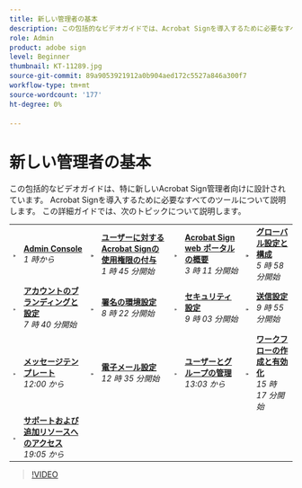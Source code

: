 ```yaml
---
title: 新しい管理者の基本
description: この包括的なビデオガイドでは、Acrobat Signを導入するために必要なすべてのツールについて説明します
role: Admin
product: adobe sign
level: Beginner
thumbnail: KT-11289.jpg
source-git-commit: 89a9053921912a0b904aed172c5527a846a300f7
workflow-type: tm+mt
source-wordcount: '177'
ht-degree: 0%

---
```


# 新しい管理者の基本

この包括的なビデオガイドは、特に新しいAcrobat Sign管理者向けに設計されています。 Acrobat Signを導入するために必要なすべてのツールについて説明します。 この詳細ガイドでは、次のトピックについて説明します。

<table style="table-layout:auto">
<tr>
  <td>
    <a href="https://video.tv.adobe.com/v/343565/?autoplay=true&t=60">
      <img alt="画像を早送り" src="../assets/Stepforward_18.png" />
    </a>
  </td>
  <td>
     <a href="https://video.tv.adobe.com/v/343565/?autoplay=true&t=60"><strong>Admin Console</strong></a>
         <br>
        <em>1 時から</em>
    </td>
    <td>
    <a href="https://video.tv.adobe.com/v/343565/?autoplay=true&t=105">
      <img alt="画像を早送り" src="../assets/Stepforward_18.png" />
    </a>
  </td>
  <td>
     <a href="https://video.tv.adobe.com/v/343565/?autoplay=true&t=105"><strong>ユーザーに対するAcrobat Signの使用権限の付与</strong></a>
        <br>
        <em>1 時 45 分開始</em>
    </td>
    <td>
    <a href="https://video.tv.adobe.com/v/343565/?autoplay=true&t=191">
      <img alt="画像を早送り" src="../assets/Stepforward_18.png" />
    </a>
  </td>
  <td>
     <a href="https://video.tv.adobe.com/v/343565/?autoplay=true&t=191"><strong>Acrobat Sign web ポータルの概要</strong></a>
        <br>
        <em>3 時 11 分開始</em>
    </td>
    <td>
    <a href="https://video.tv.adobe.com/v/343565/?autoplay=true&t=358">
      <img alt="画像を早送り" src="../assets/Stepforward_18.png" />
    </a>
  </td>
  <td>
     <a href="https://video.tv.adobe.com/v/343565/?autoplay=true&t=358"><strong>グローバル設定と構成</strong></a>
        <br>
        <em>5 時 58 分開始</em>
    </td>
  </tr>
  <tr>
    <td>
    <a href="https://video.tv.adobe.com/v/343565/?autoplay=true&t=460">
      <img alt="画像を早送り" src="../assets/Stepforward_18.png" />
    </a>
  </td>
  <td>
     <a href="https://video.tv.adobe.com/v/343565/?autoplay=true&t=460"><strong>アカウントのブランディングと設定</strong></a>
         <br>
        <em>7 時 40 分開始</em>
    </td>
    <td>
    <a href="https://video.tv.adobe.com/v/343565/?autoplay=true&t=502">
      <img alt="画像を早送り" src="../assets/Stepforward_18.png" />
    </a>
  </td>
  <td>
     <a href="https://video.tv.adobe.com/v/343565/?autoplay=true&t=502"><strong>署名の環境設定</strong></a>
        <br>
        <em>8 時 22 分開始</em>
    </td>
    <td>
    <a href="https://video.tv.adobe.com/v/343565/?autoplay=true&t=543">
      <img alt="画像を早送り" src="../assets/Stepforward_18.png" />
    </a>
  </td>
  <td>
     <a href="https://video.tv.adobe.com/v/343565/?autoplay=true&t=543"><strong>セキュリティ設定</strong></a>
        <br>
        <em>9 時 03 分開始</em>
    </td>
    <td>
    <a href="https://video.tv.adobe.com/v/343565/?autoplay=true&t=595">
      <img alt="画像を早送り" src="../assets/Stepforward_18.png" />
    </a>
  </td>
  <td>
     <a href="https://video.tv.adobe.com/v/343565/?autoplay=true&t=595"><strong>送信設定</strong></a>
        <br>
        <em>9 時 55 分開始</em>
    </td>
  </tr>
  <tr>
    <td>
    <a href="https://video.tv.adobe.com/v/343565/?autoplay=true&t=720">
      <img alt="画像を早送り" src="../assets/Stepforward_18.png" />
    </a>
  </td>
  <td>
     <a href="https://video.tv.adobe.com/v/343565/?autoplay=true&t=720"><strong>メッセージテンプレート</strong></a>
         <br>
        <em>12:00 から</em>
    </td>
    <td>
    <a href="https://video.tv.adobe.com/v/343565/?autoplay=true&t=755">
      <img alt="画像を早送り" src="../assets/Stepforward_18.png" />
    </a>
  </td>
  <td>
     <a href="https://video.tv.adobe.com/v/343565/?autoplay=true&t=755"><strong>電子メール設定</strong></a>
        <br>
        <em>12 時 35 分開始</em>
    </td>
    <td>
    <a href="https://video.tv.adobe.com/v/343565/?autoplay=true&t=783">
      <img alt="画像を早送り" src="../assets/Stepforward_18.png" />
    </a>
  </td>
  <td>
     <a href="https://video.tv.adobe.com/v/343565/?autoplay=true&t=783"><strong>ユーザーとグループの管理</strong></a>
        <br>
        <em>13:03 から</em>
    </td>
    <td>
    <a href="https://video.tv.adobe.com/v/343565/?autoplay=true&t=917">
      <img alt="画像を早送り" src="../assets/Stepforward_18.png" />
    </a>
  </td>
  <td>
     <a href="https://video.tv.adobe.com/v/343565/?autoplay=true&t=917"><strong>ワークフローの作成と有効化</strong></a>
        <br>
        <em>15 時 17 分開始</em>
  </td>
</tr>
<tr>
  <td>
     <a href="https://video.tv.adobe.com/v/343565/?autoplay=true&t=1145">
      <img alt="画像を早送り" src="../assets/Stepforward_18.png" />
    </a>
    </td>
    <td>
     <a href="https://video.tv.adobe.com/v/343565/?autoplay=true&t=1145"><strong>サポートおよび追加リソースへのアクセス</strong></a>
        <br>
        <em>19:05 から</em>
    </td>
  </tr>
  </table>

>[!VIDEO](https://video.tv.adobe.com/v/343565?hidetitle=true)
